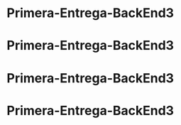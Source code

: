 # Primera-Entrega-BackEnd3
# Primera-Entrega-BackEnd3
# Primera-Entrega-BackEnd3
# Primera-Entrega-BackEnd3
